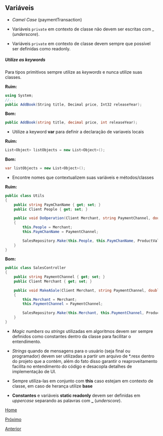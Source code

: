 ## Variáveis

- _Camel Case_ (paymentTransaction)

- Variáveis `private` em contexto de classe não devem ser escritas com _ (_underscore_).

- Variáveis `private` em contexto de classe devem sempre que possível ser definidas como readonly.

##### Utilize as keywords
  Para tipos primitivos sempre utilize as _keywords_ e nunca utilize suas classes.

**Ruim:**
```csharp
using System;
//...
public AddBook(String title, Decimal price, Int32 releaseYear);
```

**Bom:**
```csharp
public AddBook(string title, decimal price, int releaseYear);
```

- Utilize a keyword **var** para definir a declaração de variaveis locais

**Ruim:**

```csharp
List<Object> listObjects = new List<Object>();
```

**Bom:**

```csharp
var listObjects = new List<Object>();
```

- Encontre nomes que contextualizem suas variáveis e métodos/classes

**Ruim:**
```csharp
public class Utils
{
    public string PaymChanName { get; set; }
    public Client People { get; set; }
    
    public void DoOperation(Client Merchant, string PaymentChannel, double ProductValue)
    {
        this.People = Merchant;
        this.PaymChanName = PaymentChannel;
        
        SalesRepository.Make(this.People, this.PaymChanName, ProductValue);
    }
}
```

**Bom:**
```csharp
public class SalesController
{
    public string PaymentChannel { get; set; }
    public Client Merchant { get; set; }
    
    public void MakeASale(Client Merchant, string PaymentChannel, double ProductValue)
    {
        this.Merchant = Merchant;
        this.PaymentChannel = PaymentChannel;
        
        SalesRepository.Make(this.Merchant, this.PaymentChannel, ProductValue);
    }
}
```

- _Magic numbers_ ou _strings_ utilizadas em algoritmos devem ser sempre definidos como constantes dentro da classe para facilitar o entendimento.

- _Strings_ quando de mensagens para o usuário (seja final ou programador) devem ser utilizadas a partir um arquivo de *.resx dentro do projeto que a contém, além do fato disso garantir o reaproveitamento facilita no entendimento do código e desacopla detalhes de implementação de UI.

- Sempre utiliza-las em conjunto com **this** caso estejam em contexto de classe, em caso de herança utilize **base**

- **Constantes** e variáveis **static readonly** devem ser definidas em _uppercase_ separando as palavras com **_** (_underscore_).


[Home](https://github.com/devhunes/docs)

[Próximo](https://github.com/devhunes/docs/blob/master/codingGuidelines/AccessLevels.md)

[Anterior](https://github.com/devhunes/docs/blob/master/codingGuidelines/Methods.md)